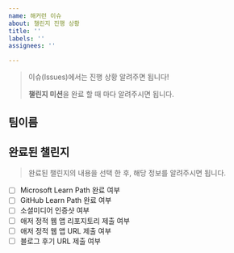 ```yaml
---
name: 해커런 이슈
about: 챌린지 진행 상황
title: ''
labels: ''
assignees: ''

---
```


> 이슈(Issues)에서는 진행 상황 알려주면 됩니다!
>
> **챌린지 미션**을 완료 할 때 마다 알려주시면 됩니다.
>



## 팀이름





## 완료된 챌린지

> 완료된 챌린지의 내용을 선택 한 후,  해당 정보를 알려주시면 됩니다.



- [ ] Microsoft Learn Path 완료 여부 
- [ ] GitHub Learn Path 완료 여부 
- [ ] 소셜미디어 인증샷 여부 
- [ ] 애저 정적 웹 앱 리포지토리 제출 여부 
- [ ] 애저 정적 웹 앱 URL 제출 여부 
- [ ] 블로그 후기 URL 제출 여부

